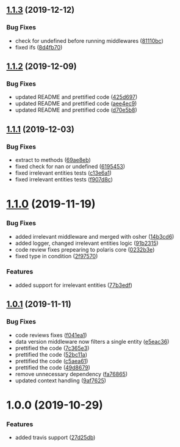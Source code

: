 ## [1.1.3](https://github.com/Enigmatis/polaris-delta-middleware/compare/v1.1.2...v1.1.3) (2019-12-12)


### Bug Fixes

* check for undefined before running middlewares ([81110bc](https://github.com/Enigmatis/polaris-delta-middleware/commit/81110bc3359c0e4bcd1d4724692151de6e552f4e))
* fixed ifs ([8d4fb70](https://github.com/Enigmatis/polaris-delta-middleware/commit/8d4fb70ae16cb8e1040ebce5306cd31fb42bb129))

## [1.1.2](https://github.com/Enigmatis/polaris-delta-middleware/compare/v1.1.1...v1.1.2) (2019-12-09)


### Bug Fixes

* updated README and prettified code ([425d697](https://github.com/Enigmatis/polaris-delta-middleware/commit/425d6970a66e62231990b41385fb630eafb805c6))
* updated README and prettified code ([aee4ec9](https://github.com/Enigmatis/polaris-delta-middleware/commit/aee4ec970b30117dbfa14264bb2f378f117072ef))
* updated README and prettified code ([d70e5b8](https://github.com/Enigmatis/polaris-delta-middleware/commit/d70e5b8b485f3ab201e2524214a98ae68aa090ec))

## [1.1.1](https://github.com/Enigmatis/polaris-delta-middleware/compare/v1.1.0...v1.1.1) (2019-12-03)


### Bug Fixes

* extract to methods ([69ae8eb](https://github.com/Enigmatis/polaris-delta-middleware/commit/69ae8eb4ca2cc8f6f15cfaf871d9a0da6b92c579))
* fixed check for nan or undefined ([6195453](https://github.com/Enigmatis/polaris-delta-middleware/commit/61954530ec5b509443354beb0a2aa7f407df5d7b))
* fixed irrelevant entities tests ([c13e6a1](https://github.com/Enigmatis/polaris-delta-middleware/commit/c13e6a14e699d2fd9b41577a2a4e2fc23add5d19))
* fixed irrelevant entities tests ([f907d8c](https://github.com/Enigmatis/polaris-delta-middleware/commit/f907d8c68e0b6c4ec9d97dcaff0b5a16ad3e40f5))

# [1.1.0](https://github.com/Enigmatis/polaris-delta-middleware/compare/v1.0.1...v1.1.0) (2019-11-19)


### Bug Fixes

* added irrelevant middleware and merged with osher ([14b3cd6](https://github.com/Enigmatis/polaris-delta-middleware/commit/14b3cd671e95fd728708b806ff1938c0cb035855))
* added logger, changed irrelevant entities logic ([91b2315](https://github.com/Enigmatis/polaris-delta-middleware/commit/91b2315c12f23b7a5536bd9f3b25a092a32668a7))
* code review fixes prepearing to polaris core ([0232b3e](https://github.com/Enigmatis/polaris-delta-middleware/commit/0232b3e127b8abbcf3588b0b70614179c94177e2))
* fixed type in condition ([2f97570](https://github.com/Enigmatis/polaris-delta-middleware/commit/2f975705bcb05d3d5f51cb6f7714f59ee5830f8b))


### Features

* added support for irrelevant entities ([77b3edf](https://github.com/Enigmatis/polaris-delta-middleware/commit/77b3edf0ad287c66fa91ea8647f9034129dff971))

## [1.0.1](https://github.com/Enigmatis/polaris-delta-middleware/compare/v1.0.0...v1.0.1) (2019-11-11)


### Bug Fixes

* code reviews fixes ([f041ea1](https://github.com/Enigmatis/polaris-delta-middleware/commit/f041ea1841ab6212d39e0c31adae83643552d25c))
* data version middleware now filters a single entity ([e5eac36](https://github.com/Enigmatis/polaris-delta-middleware/commit/e5eac363aa20ae5a3a6eb98d41c3397bb6186fb0))
* prettified the code ([7c365e3](https://github.com/Enigmatis/polaris-delta-middleware/commit/7c365e3a825d82d6447ff2e17962ae344209fa19))
* prettified the code ([52bc11a](https://github.com/Enigmatis/polaris-delta-middleware/commit/52bc11ad5aede5edd80afb698e8148680c6761fe))
* prettified the code ([c5aea61](https://github.com/Enigmatis/polaris-delta-middleware/commit/c5aea61e3fd261f0cc139d2f017aad8a9bcd9fc5))
* prettified the code ([49d8679](https://github.com/Enigmatis/polaris-delta-middleware/commit/49d867970e992664b3eac9450573906098f4fa6b))
* remove unnecessary dependency ([fa76865](https://github.com/Enigmatis/polaris-delta-middleware/commit/fa768654314553d0be236afd126b15800ada63cb))
* updated context handling ([9af7625](https://github.com/Enigmatis/polaris-delta-middleware/commit/9af7625469bbaf203765a8dad20d282c1ea3b0f5))

# 1.0.0 (2019-10-29)


### Features

* added travis support ([27d25db](https://github.com/Enigmatis/polaris-delta-middleware/commit/27d25db3c90d934d956054abcac1f94ee8506988))
